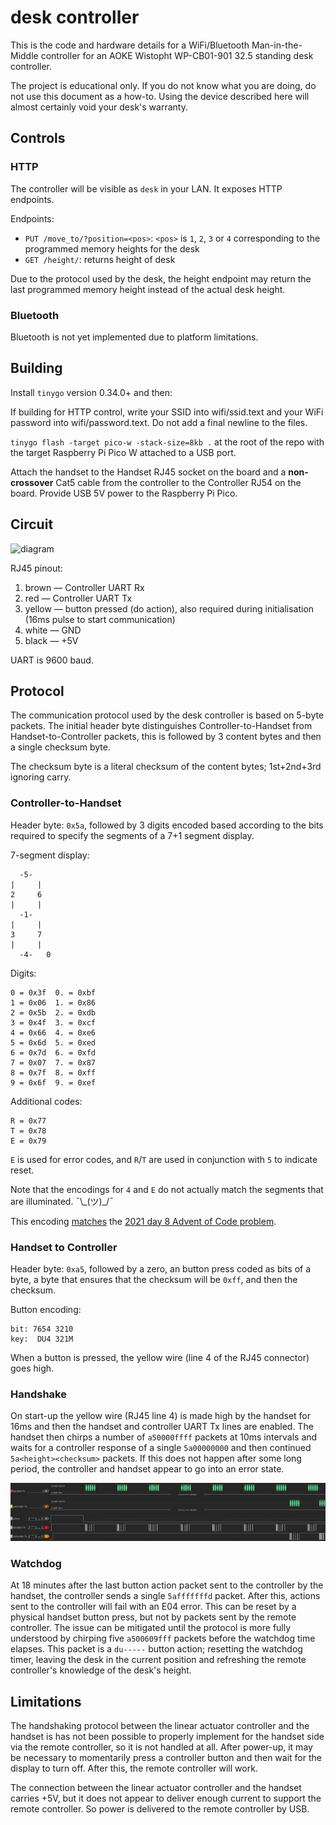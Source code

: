 # desk controller

This is the code and hardware details for a WiFi/Bluetooth Man-in-the-Middle controller for an AOKE Wistopht WP-CB01-901 32.5 standing desk controller.

The project is educational only. If you do not know what you are doing, do not use this document as a how-to. Using the device described here will almost certainly void your desk's warranty.

## Controls

### HTTP

The controller will be visible as `desk` in your LAN. It exposes HTTP endpoints.

Endpoints:
- `PUT /move_to/?position=<pos>`: `<pos>` is `1`, `2`, `3` or `4` corresponding to the programmed memory heights for the desk
- `GET /height/`: returns height of desk

Due to the protocol used by the desk, the height endpoint may return the last programmed memory height instead of the actual desk height.

### Bluetooth

Bluetooth is not yet implemented due to platform limitations.

## Building

Install `tinygo` version 0.34.0+ and then:

If building for HTTP control, write your SSID into wifi/ssid.text and your WiFi password into wifi/password.text. Do not add a final newline to the files.

`tinygo flash -target pico-w -stack-size=8kb .` at the root of the repo with the target Raspberry Pi Pico W attached to a USB port.

Attach the handset to the Handset RJ45 socket on the board and a **non-crossover** Cat5 cable from the controller to the Controller RJ54 on the board. Provide USB 5V power to the Raspberry Pi Pico.

## Circuit

![diagram](circuit.svg)

RJ45 pinout:

1. brown — Controller UART Rx
2. red — Controller UART Tx
4. yellow — button pressed (do action), also required during initialisation (16ms pulse to start communication)
5. white — GND
8. black — +5V

UART is 9600 baud.

## Protocol

The communication protocol used by the desk controller is based on 5-byte packets. The initial header byte distinguishes Controller-to-Handset from Handset-to-Controller packets, this is followed by 3 content bytes and then a single checksum byte.

The checksum byte is a literal checksum of the content bytes; 1st+2nd+3rd ignoring carry.

### Controller-to-Handset

Header byte: `0x5a`, followed by 3 digits encoded based according to the bits required to specify the segments of a 7+1 segment display.

7-segment display:
```
  -5-
|     |
2     6
|     |
  -1-
|     |
3     7
|     |
  -4-   0
```

Digits:
```
0 = 0x3f  0. = 0xbf
1 = 0x06  1. = 0x86
2 = 0x5b  2. = 0xdb
3 = 0x4f  3. = 0xcf
4 = 0x66  4. = 0xe6
5 = 0x6d  5. = 0xed
6 = 0x7d  6. = 0xfd
7 = 0x07  7. = 0x87
8 = 0x7f  8. = 0xff
9 = 0x6f  9. = 0xef
```

Additional codes:
```
R = 0x77
T = 0x78
E = 0x79
```

`E` is used for error codes, and `R`/`T` are used in conjunction with `5` to indicate reset.

Note that the encodings for `4` and `E` do not actually match the segments that are illuminated. ¯\\\_(ツ)\_/¯

This encoding [matches](https://web.archive.org/web/20211224215036/https://twitter.com/_kortschak/status/1474495857814769666) the [2021 day 8 Advent of Code problem](https://adventofcode.com/2021/day/8).

### Handset to Controller

Header byte: `0xa5`, followed by a zero, an button press coded as bits of a byte, a byte that ensures that the checksum will be `0xff`, and then the checksum.

Button encoding:
```
bit: 7654 3210
key:  DU4 321M
```

When a button is pressed, the yellow wire (line 4 of the RJ45 connector) goes high.

### Handshake

On start-up the yellow wire (RJ45 line 4) is made high by the handset for 16ms and then the handset and controller UART Tx lines are enabled. The handset then chirps a number of `a50000ffff` packets at 10ms intervals and waits for a controller response of a single `5a00000000` and then continued `5a<height><checksum>` packets. If this does not happen after some long period, the controller and handset appear to go into an error state.

![handshake](handshake.png)

### Watchdog

At 18 minutes after the last button action packet sent to the controller by the handset, the controller sends a single `5afffffffd` packet. After this, actions sent to the controller will fail with an E04 error. This can be reset by a physical handset button press, but not by packets sent by the remote controller. The issue can be mitigated until the protocol is more fully understood by chirping five `a500609fff` packets before the watchdog time elapses. This packet is a `du-----` button action; resetting the watchdog timer, leaving the desk in the current position and refreshing the remote controller's knowledge of the desk's height.

## Limitations

The handshaking protocol between the linear actuator controller and the handset is has not been possible to properly implement for the handset side via the remote controller, so it is not handled at all. After power-up, it may be necessary to momentarily press a controller button and then wait for the display to turn off. After this, the remote controller will work.

The connection between the linear actuator controller and the handset carries +5V, but it does not appear to deliver enough current to support the remote controller. So power is delivered to the remote controller by USB.